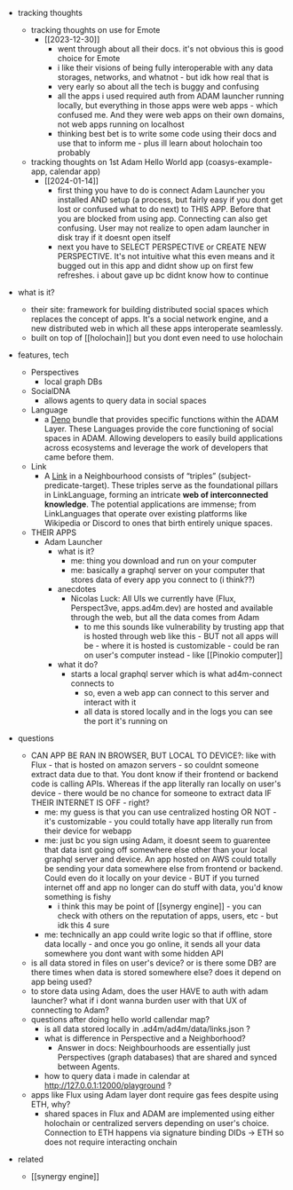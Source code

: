   * tracking thoughts
    * tracking thoughts on use for Emote
      * [[2023-12-30]]
        * went through about all their docs. it's not obvious this is good choice for Emote
        * i like their visions of being fully interoperable with any data storages, networks, and whatnot - but idk how real that is
        * very early so about all the tech is buggy and confusing
        * all the apps i used required auth from ADAM launcher running locally, but everything in those apps were web apps - which confused me. And they were web apps on their own domains, not web apps running on localhost
        * thinking best bet is to write some code using their docs and use that to inform me - plus ill learn about holochain too probably
    * tracking thoughts on 1st Adam Hello World app (coasys-example-app, calendar app)
      * [[2024-01-14]]
        * first thing you have to do is connect Adam Launcher you installed AND setup (a process, but fairly easy if you dont get lost or confused what to do next) to THIS APP. Before that you are blocked from using app. Connecting can also get confusing. User may not realize to open adam launcher in disk tray if it doesnt open itself
        * next you have to SELECT PERSPECTIVE or CREATE NEW PERSPECTIVE. It's not intuitive what this even means and it bugged out in this app and didnt show up on first few refreshes. i about gave up bc didnt know how to continue

  * what is it?
    * their site: framework for building distributed social spaces which replaces the concept of apps. It's a social network engine, and a new distributed web in which all these apps interoperate seamlessly.
    * built on top of [[holochain]] but you dont even need to use holochain
  * features, tech
    * Perspectives
      * local graph DBs
    * SocialDNA
      * allows agents to query data in social spaces
    * Language
      * a [Deno](https://deno.com/) bundle that provides specific functions within the ADAM Layer. These Languages provide the core functioning of social spaces in ADAM. Allowing developers to easily build applications across ecosystems and leverage the work of developers that came before them.
    * Link
      * A [Link](https://docs.ad4m.dev/jsdoc/classes/Link) in a Neighbourhood consists of “triples” (subject-predicate-target). These triples serve as the foundational pillars in LinkLanguage, forming an intricate **web of interconnected knowledge**. The potential applications are immense; from LinkLanguages that operate over existing platforms like Wikipedia or Discord to ones that birth entirely unique spaces.
    * THEIR APPS
      * Adam Launcher
        * what is it?
          * me: thing you download and run on your computer
          * me: basically a graphql server on your computer that stores data of every app you connect to (i think??)
        * anecdotes
          * Nicolas Luck: All UIs we currently have (Flux, Perspect3ve, apps.ad4m.dev) are hosted and available through the web, but all the data comes from Adam
            * to me this sounds like vulnerability by trusting app that is hosted through web like this - BUT not all apps will be - where it is hosted is customizable - could be ran on user's computer instead - like [[Pinokio computer]]
        * what it do?
          * starts a local graphql server which is what ad4m-connect connects to
            * so, even a web app can connect to this server and interact with it
            * all data is stored locally and in the logs you can see the port it's running on 
  * questions
    * CAN APP BE RAN IN BROWSER, BUT LOCAL TO DEVICE?: like with Flux - that is hosted on amazon servers - so couldnt someone extract data due to that. You dont know if their frontend or backend code is calling APIs. Whereas if the app literally ran locally on user's device - there would be no chance for someone to extract data IF THEIR INTERNET IS OFF - right?
      * me: my guess is that you can use centralized hosting OR NOT - it's customizable - you could totally have app literally run from their device for webapp
      * me: just bc you sign using Adam, it doesnt seem to guarentee that data isnt going off somewhere else other than your local graphql server and device. An app hosted on AWS could totally be sending your data somewhere else from frontend or backend. Could even do it locally on your device - BUT if you turned internet off and app no longer can do stuff with data, you'd know something is fishy
        * i think this may be point of [[synergy engine]] - you can check with others on the reputation of apps, users, etc - but idk this 4 sure
      * me: technically an app could write logic so that if offline, store data locally - and once you go online, it sends all your data somewhere you dont want with some hidden API
    * is all data stored in files on user's device? or is there some DB? are there times when data is stored somewhere else? does it depend on app being used?
    * to store data using Adam, does the user HAVE to auth with adam launcher? what if i dont wanna burden user with that UX of connecting to Adam?
    * questions after doing hello world callendar map?
      * is all data stored locally in .ad4m/ad4m/data/links.json ?
      * what is difference in Perspective and a Neighborhood?
        * Answer in docs: Neighbourhoods are essentially just Perspectives (graph databases) that are shared and synced between Agents.
      * how to query data i made in calendar at http://127.0.0.1:12000/playground ?
    * apps like Flux using Adam layer dont require gas fees despite using ETH, why?
      * shared spaces in Flux and ADAM are implemented using either holochain or centralized servers depending on user's choice. Connection to ETH happens via signature binding DIDs -> ETH so does not require interacting onchain
  * related
    * [[synergy engine]]